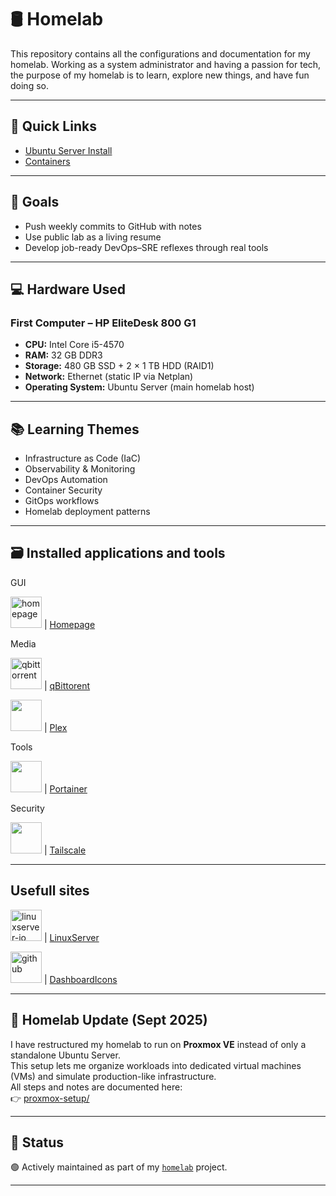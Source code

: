 # 🛢️ Homelab

This repository contains all the configurations and documentation for my homelab. 
Working as a system administrator and having a passion for tech, the purpose of my homelab is to learn, explore new things, and have fun doing so. 

---

## 📂 Quick Links

- [Ubuntu Server Install](https://github.com/raoulmoise/homelab/tree/main/ubuntu-server-setup)
- [Containers](https://github.com/raoulmoise/homelab/tree/main/containers)

---

## 🧠 Goals

- Push weekly commits to GitHub with notes
- Use public lab as a living resume
- Develop job-ready DevOps–SRE reflexes through real tools


---

## 💻 Hardware Used

### First Computer – HP EliteDesk 800 G1  
- **CPU:** Intel Core i5-4570  
- **RAM:** 32 GB DDR3  
- **Storage:** 480 GB SSD + 2 × 1 TB HDD (RAID1)  
- **Network:** Ethernet (static IP via Netplan)  
- **Operating System:** Ubuntu Server (main homelab host)

---

## 📚 Learning Themes

- Infrastructure as Code (IaC)
- Observability & Monitoring
- DevOps Automation
- Container Security
- GitOps workflows
- Homelab deployment patterns

---

## 🗃️ Installed applications and tools

GUI

<img width="50" height="50" alt="homepage" src="https://github.com/user-attachments/assets/11839883-f4bf-4d33-b25a-e84ef17362a3" /> | [Homepage](https://gethomepage.dev/)

Media

<img width="50" height="50" alt="qbittorrent" src="https://github.com/user-attachments/assets/78561059-19a2-48cf-920c-f170cb6e35f2" /> | [qBittorent](https://www.qbittorrent.org/)

<img src="https://cdn.jsdelivr.net/gh/homarr-labs/dashboard-icons/png/plex.png" width="50" height="50" /> | [Plex](https://www.plex.tv/)

Tools

<img src="https://cdn.jsdelivr.net/gh/homarr-labs/dashboard-icons/png/portainer-dark.png" width="50" height="50" /> | [Portainer](https://www.portainer.io/)

Security

<img src="https://cdn.jsdelivr.net/gh/homarr-labs/dashboard-icons/png/tailscale.png" width="50" height="50" /> | [Tailscale](https://tailscale.com/)

---

## Usefull sites

<img width="50" height="50" alt="linuxserver-io" src="https://github.com/user-attachments/assets/f7932651-946b-4670-bfe4-1f9322dfb07f" /> | [LinuxServer](https://www.linuxserver.io/)

<img width="50" height="50" alt="github" src="https://github.com/user-attachments/assets/3ffb7dd8-6df2-4545-9369-816f47ac8335" /> | [DashboardIcons](https://dashboardicons.com/)

---

## 🔄 Homelab Update (Sept 2025)

I have restructured my homelab to run on **Proxmox VE** instead of only a standalone Ubuntu Server.  
This setup lets me organize workloads into dedicated virtual machines (VMs) and simulate production-like infrastructure.  
All steps and notes are documented here:  
👉 [proxmox-setup/](./proxmox-setup)

---

## 🚧 Status

🟢 Actively maintained as part of my [`homelab`](https://github.com/raoulmoise/homelab) project.

---
